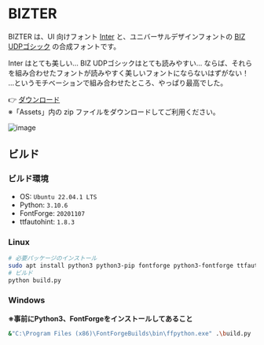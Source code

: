 # BIZTER

BIZTER は、UI 向けフォント [Inter](https://github.com/rsms/inter) と、ユニバーサルデザインフォントの [BIZ UDPゴシック](https://github.com/googlefonts/morisawa-biz-ud-gothic) の合成フォントです。

Inter はとても美しい… BIZ UDPゴシックはとても読みやすい… ならば、それらを組み合わせたフォントが読みやすく美しいフォントにならないはずがない！  
…というモチベーションで組み合わせたところ、やっぱり最高でした。

👉 [ダウンロード](https://github.com/yuru7/BIZTER/releases)  
※「Assets」内の zip ファイルをダウンロードしてご利用ください。

![image](https://user-images.githubusercontent.com/13458509/208080375-44309b06-b563-4f08-86d0-c7f74e677beb.png)

## ビルド

### ビルド環境

- OS: `Ubuntu 22.04.1 LTS`
- Python: `3.10.6`
- FontForge: `20201107`
- ttfautohint: `1.8.3`

### Linux

```sh
# 必要パッケージのインストール
sudo apt install python3 python3-pip fontforge python3-fontforge ttfautohint
# ビルド
python build.py
```

### Windows

**※事前にPython3、FontForgeをインストールしてあること**

```sh
&"C:\Program Files (x86)\FontForgeBuilds\bin\ffpython.exe" .\build.py
```
